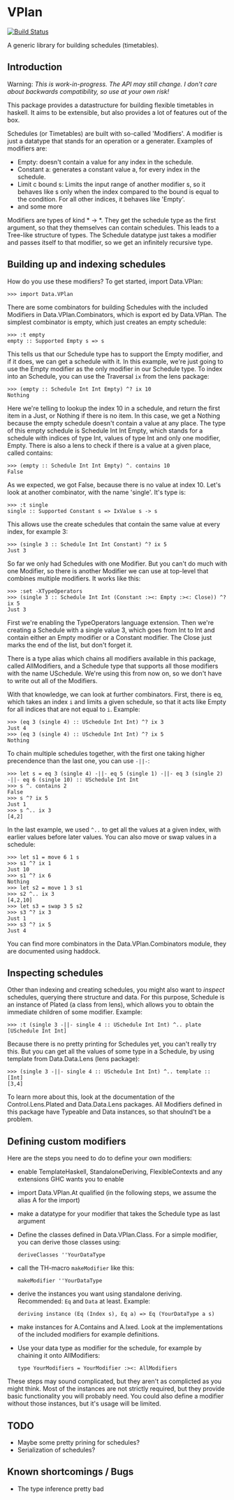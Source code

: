 VPlan
=====

[![Build Status](https://travis-ci.org/bennofs/vplan.png)](https://travis-ci.org/bennofs/vplan)

A generic library for building schedules (timetables).


Introduction
------------
Warning: *This is work-in-progress. The API may still change. I don't care about backwards compatibility, so use at your
own risk!*

This package provides a datastructure for building flexible timetables in haskell. It aims to be extensible, but also
provides a lot of features out of the box.

Schedules (or Timetables) are built with so-called 'Modifiers'. A modifier is just a datatype that stands for an
operation or a generater. Examples of modifiers are:
  -   Empty: doesn't contain a value for any index in the schedule.
  -   Constant a: generates a constant value a, for every index in the schedule.
  -   Limit c bound s: Limits the input range of another modifier s, so it behaves like s only when the index compared to
                       the bound is equal to the condition. For all other indices, it behaves like 'Empty'.
  -   and some more

Modifiers are types of kind * -> *. They get the schedule type as the first argument, so that they themselves can
contain schedules. This leads to a Tree-like structure of types. The Schedule datatype just takes a modifier and passes
itself to that modifier, so we get an infinitely recursive type.


Building up and indexing schedules
----------------------------------
How do you use these modifiers? To get started, import Data.VPlan:

    >>> import Data.VPlan

There are some combinators for building Schedules with the included Modifiers in Data.VPlan.Combinators, which is export
ed by Data.VPlan. The simplest combinator is empty, which just creates an empty schedule:

    >>> :t empty
    empty :: Supported Empty s => s

This tells us that our Schedule type has to support the Empty modifier, and if it does, we can get a schedule with it.
In this example, we're just going to use the Empty modifier as the only modifier in our Schedule type. To index into an
Schedule, you can use the Traversal `ix` from the lens package:

    >>> (empty :: Schedule Int Int Empty) ^? ix 10
    Nothing

Here we're telling to lookup the index 10 in a schedule, and return the first item in a Just, or Nothing if there is no
item. In this case, we get a Nothing because the empty schedule doesn't contain a value at any place.
The type of this empty schedule is Schedule Int Int Empty, which stands for a schedule with indices of type Int,
values of type Int and only one modifier, Empty. There is also a lens to check if there is a value at a given place,
called contains:

    >>> (empty :: Schedule Int Int Empty) ^. contains 10
    False

As we expected, we got False, because there is no value at index 10.
Let's look at another combinator, with the name 'single'. It's type is:

    >>> :t single
    single :: Supported Constant s => IxValue s -> s

This allows use the create schedules that contain the same value at every index, for example 3:

    >>> (single 3 :: Schedule Int Int Constant) ^? ix 5
    Just 3

So far we only had Schedules with one Modifier. But you can't do much with one Modifier, so there is another Modifier
we can use at top-level that combines multiple modifiers. It works like this:

    >>> :set -XTypeOperators
    >>> (single 3 :: Schedule Int Int (Constant :><: Empty :><: Close)) ^? ix 5
    Just 3

First we're enabling the TypeOperators language extension. Then we're creating a Schedule with a single value 3, which
goes from Int to Int and contain either an Empty modifier or a Constant modifier. The Close just marks the end of the
list, but don't forget it.

There is a type alias which chains all modifiers available in this package, called AllModifiers, and a Schedule type
that supports all those modifiers with the name USchedule. We're using this from now on,
so we don't have to write out all of the Modifiers.

With that knowledge, we can look at further combinators. First, there is eq, which takes an index `i` and limits a given
schedule, so that it acts like Empty for all indices that are not equal to `i`. Example:

    >>> (eq 3 (single 4) :: USchedule Int Int) ^? ix 3
    Just 4
    >>> (eq 3 (single 4) :: USchedule Int Int) ^? ix 5
    Nothing

To chain multiple schedules together, with the first one taking higher precendence than the last one, you can use `-||-`:

    >>> let s = eq 3 (single 4) -||- eq 5 (single 1) -||- eq 3 (single 2) -||- eq 6 (single 10) :: USchedule Int Int
    >>> s ^. contains 2
    False
    >>> s ^? ix 5
    Just 1
    >>> s ^.. ix 3
    [4,2]

In the last example, we used `^..` to get all the values at a given index, with earlier values before later values.
You can also move or swap values in a schedule:

    >>> let s1 = move 6 1 s
    >>> s1 ^? ix 1
    Just 10
    >>> s1 ^? ix 6
    Nothing
    >>> let s2 = move 1 3 s1
    >>> s2 ^.. ix 3
    [4,2,10]
    >>> let s3 = swap 3 5 s2
    >>> s3 ^? ix 3
    Just 1
    >>> s3 ^? ix 5
    Just 4

You can find more combinators in the Data.VPlan.Combinators module, they are documented using haddock.

Inspecting schedules
--------------------
Other than indexing and creating schedules, you might also want to _inspect_ schedules, querying there structure
and data. For this purpose, Schedule is an instance of Plated (a class from lens), which allows you to obtain the
immediate children of some modifier. Example:

    >>> :t (single 3 -||- single 4 :: USchedule Int Int) ^.. plate
    [USchedule Int Int]

Because there is no pretty printing for Schedules yet, you can't really try this. But you can get all the values
of some type in a Schedule, by using template from Data.Data.Lens (lens package):

    >>> (single 3 -||- single 4 :: USchedule Int Int) ^.. template :: [Int]
    [3,4]

To learn more about this, look at the documentation of the Control.Lens.Plated and Data.Data.Lens packages. All
Modifiers defined in this package have Typeable and Data instances, so that shoulnd't be a problem.

Defining custom modifiers
-------------------------
Here are the steps you need to do to define your own modifiers:
 -  enable TemplateHaskell, StandaloneDeriving, FlexibleContexts and any extensions GHC wants you to enable
 -  import Data.VPlan.At qualified (in the following steps, we assume the alias A for the import)
 -  make a datatype for your modifier that takes the Schedule type as last argument
 -  Define the classes defined in Data.VPlan.Class. For a simple modifier, you can derive those classes using:

        deriveClasses ''YourDataType
 -  call the TH-macro `makeModifier` like this:

        makeModifier ''YourDataType
 -  derive the instances you want using standalone deriving. Recommended: `Eq` and `Data` at least. Example:

        deriving instance (Eq (Index s), Eq a) => Eq (YourDataType a s)
 -  make instances for A.Contains and A.Ixed. Look at the implementations of the included modifiers for example
    definitions.
 -  Use your data type as modifier for the schedule, for example by chaining it onto AllModifiers:

        type YourModifiers = YourModifier :><: AllModifiers
These steps may sound complicated, but they aren't as complicted as you might think.
Most of the instances are not strictly required, but they provide basic functionality you will probably need.
You could also define a modifier without those instances, but it's usage will be limited.

TODO
----
 -  Maybe some pretty prining for schedules?
 -  Serialization of schedules?

Known shortcomings / Bugs
-------------------------
 -  The type inference pretty bad
